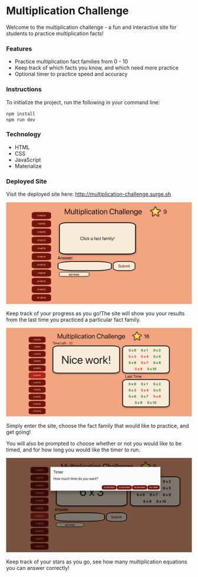 # Multiplication Challenge
Welcome to the multiplication challenge - a fun and interactive site for students to practice multiplication facts!

### Features
* Practice multiplication fact families from 0 - 10
* Keep track of which facts you know, and which need more practice
* Optional timer to practice speed and accuracy

### Instructions
To initialize the project, run the following in your command line:
```
npm install
npm run dev
```

### Technology
* HTML
* CSS
* JavaScript
* Materialize

### Deployed Site 
Visit the deployed site here: http://multiplication-challenge.surge.sh


![Alt text](/homepage.png)

Keep track of your progress as you go!The site will show you your results from the last time you practiced a particular fact family.

![Alt text](/results-example.png)

Simply enter the site, choose the fact family that would like to practice, and get going! 

You will also be prompted to choose whether or not you would like to be timed, and for how long you would like the timer to run.

![Alt text](/timer-screenshot.png)

Keep track of your stars as you go, see how many multiplication equations you can answer correctly!



